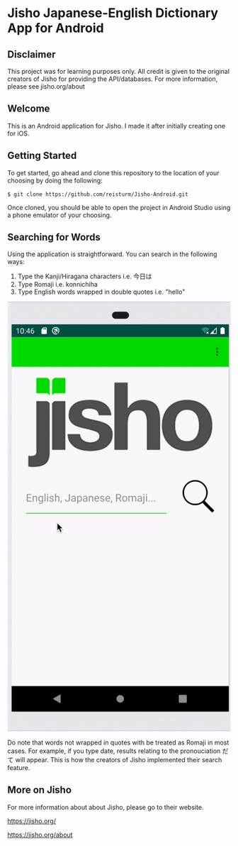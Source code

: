 # Jisho Japanese-English Dictionary App for Android

## Disclaimer
This project was for learning purposes only. All credit is given to the original creators of Jisho for providing the API/databases. For more information, please see jisho.org/about

## Welcome
This is an Android application for Jisho. I made it after initially creating one for iOS. 

## Getting Started

To get started, go ahead and clone this repository to the location of your choosing by doing the following:

```
$ git clone https://github.com/reisturm/Jisho-Android.git
```

Once cloned, you should be able to open the project in Android Studio using a phone emulator of your choosing.

## Searching for Words

Using the application is straightforward. You can search in the following ways:
1) Type the Kanji/Hiragana characters i.e. 今日は
2) Type Romaji i.e. konnichiha
3) Type English words wrapped in double quotes i.e. "hello"

![Searching for a word](app/src/main/res/drawable/search_ex.gif)

Do note that words not wrapped in quotes with be treated as Romaji in most cases. For example, if you type date, results relating to the pronouciation だて will appear. This is how the creators of Jisho implemented their search feature. 

## More on Jisho

For more information about about Jisho, please go to their website. 

https://jisho.org/

https://jisho.org/about
